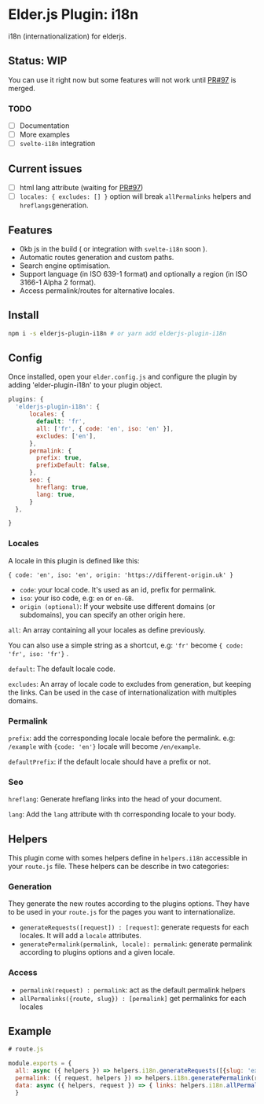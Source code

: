 # Elder.js Plugin: i18n

i18n (internationalization) for elderjs.

## Status: WIP
You can use it right now but some features will not work until [PR#97](https://github.com/Elderjs/elderjs/pull/97) is merged.

### TODO
- [ ] Documentation
- [ ] More examples
- [ ] `svelte-i18n` integration

## Current issues
- [ ] html lang attribute (waiting for [PR#97](https://github.com/Elderjs/elderjs/pull/97))
- [ ] `locales: { excludes: [] }` option will break `allPermalinks` helpers and `hreflangs`generation.

## Features
- 0kb js in the build ( or integration with `svelte-i18n` soon ).
- Automatic routes generation and custom paths.
- Search engine optimisation.
- Support language (in ISO 639-1 format) and optionally a region (in ISO 3166-1 Alpha 2 format).
- Access permalink/routes for alternative locales.

## Install

```bash
npm i -s elderjs-plugin-i18n # or yarn add elderjs-plugin-i18n
```

## Config

Once installed, open your `elder.config.js` and configure the plugin by adding 'elder-plugin-i18n' to your plugin object.

```javascript
plugins: {
  'elderjs-plugin-i18n': {
      locales: {
        default: 'fr',
        all: ['fr', { code: 'en', iso: 'en' }],
        excludes: ['en'],
      },
      permalink: {
        prefix: true,
        prefixDefault: false,
      },
      seo: {
        hreflang: true,
        lang: true,
      }
  },

}
```

### Locales
A locale in this plugin is defined like this:
```
{ code: 'en', iso: 'en', origin: 'https://different-origin.uk' }
```
- `code`: your local code. It's used as an id, prefix for permalink.
- `iso`: your iso code, e.g: `en` or `en-GB`.
- `origin (optional)`: If your website use different domains (or subdomains), you can specify an other origin here.

`all`: An array containing all your locales as define previously.

You can also use a simple string as a shortcut, e.g: `'fr'` become `{ code: 'fr', iso: 'fr'}` .

`default`: The default locale code.

`excludes`: An array of locale code to excludes from generation, but keeping the links. Can be used in the case of internationalization with multiples domains.

### Permalink
`prefix`: add the corresponding locale locale before the permalink. e.g: `/example` with `{code: 'en'}` locale will become `/en/example`.

`defaultPrefix`: if the default locale should have a prefix or not.

### Seo
`hreflang`: Generate hreflang links into the head of your document.

`lang`: Add the `lang` attribute with th corresponding locale to your body.

## Helpers
This plugin come with somes helpers define in `helpers.i18n` accessible in your `route.js` file. These helpers can be describe in two categories:
### Generation
They generate the new routes according to the plugins options. They have to be used in your `route.js` for the pages you want to internationalize.
- `generateRequests([request]) : [request]`: generate requests for each locales. It will add a `locale` attributes.
- `generatePermalink(permalink, locale): permalink`: generate permalink according to plugins options and a given locale.
### Access
- `permalink(request) : permalink`: act as the default permalink helpers
- `allPermalinks({route, slug}) : [permalink]` get permalinks for each locales

## Example

```javascript
# route.js

module.exports = {
  all: async ({ helpers }) => helpers.i18n.generateRequests([{slug: 'example'}]), # [{slug: 'example', locale: 'en'}, ...]
  permalink: ({ request, helpers }) => helpers.i18n.generatePermalink(request.slug, request.locale); # '/en/example'
  data: async ({ helpers, request }) => { links: helpers.i18n.allPermalinks(request), }, # [{ locale: 'en', permalink: '/en/example' }, ...]
  }
```
